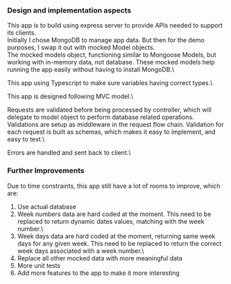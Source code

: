 ### Design and implementation aspects

This app is to build using express server to provide APIs needed to support its clients.\
Initially I chose MongoDB to manage app data. But then for the demo purposes, I swap it out with mocked Model objects.\
The mocked models object, functioning similar to Mongoose Models, but working with in-memory data, not database.
These mocked models help running the app easily without having to install MongoDB.\

This app using Typescript to make sure variables having correct types.\

This app is designed following MVC model.\

Requests are validated before being processed by controller, which will delegate to model object to perform database related operations.\
Validations are setup as middleware in the request flow chain. Validation for each request is built as schemas, which makes it easy to implement, and easy to test.\

Errors are handled and sent back to client.\

### Further Improvements

Due to time constraints, this app still have a lot of rooms to improve, which are:
1. Use actual database
2. Week numbers data are hard coded at the moment. This need to be replaced to return dynamic dates values, matching with the week number.\
3. Week days data are hard coded at the moment, returning same week days for any given week. This need to be replaced to return the correct week days associated with a week number.\ 
4. Replace all other mocked data with more meaningful data
5. More unit tests
6. Add more features to the app to make it more interesting


